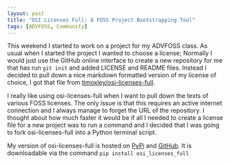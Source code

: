 ```yaml
---
layout: post
title: "OSI Licenses Full: A FOSS Project Bootstrapping Tool"
tags: [ADVFOSS, Community]
---
```


This weekend I started to work on a project for my ADVFOSS class.
As usual when I started the project I wanted to choose a license;
Normally I would just use the GitHub online interface to create
a new repository for me that has run `git init` and added LICENSE and README
files. Instead I decided to pull down a nice markdown formatted version of
my license of choice, I got that file from [timoxley/osi-licenses-full](https://github.com/timoxley/osi-licenses-full).

I really like using osi-licenses-full when I want to pull down the texts of
various FOSS licenses. The only issue is that this requires an active internet
connection and I always manage to forget the URL of the repository. I thought
about how much faster it would be if all I needed to create a license file for
a new project was to run a command and I decided that I was going to fork
osi-licenses-full into a Python terminal script.

My version of osi-licenses-full is hosted on [PyPi](https://pypi.python.org/pypi/osi_licenses_full)
and [GitHub](https://github.com/liam-middlebrook/osi-licenses-full). It is
downloadable via the command `pip install osi_licenses_full`
